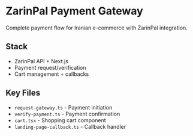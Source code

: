 # ZarinPal Payment Gateway

Complete payment flow for Iranian e-commerce with ZarinPal integration.

## Stack
- ZarinPal API + Next.js
- Payment request/verification
- Cart management + callbacks

## Key Files
- `request-gateway.ts` - Payment initiation
- `verify-payment.ts` - Payment confirmation
- `cart.tsx` - Shopping cart component
- `landing-page-callback.ts` - Callback handler